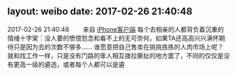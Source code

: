 layout: weibo
date: 2017-02-26 21:40:48
---
<meta name="referrer" content="no-referrer" />

2017-02-26 21:40:48  &nbsp;&nbsp;&nbsp;&nbsp;&nbsp;&nbsp; 来自 <a href="http://app.weibo.com/t/feed/9ksdit" rel="nofollow">iPhone客户端</a>
每个去相亲的人都背负着沉重的情绪十字架：没人要的愤恨怨念和看不上的无可奈何，如果TA还高高兴兴满怀期待只是因为去的次数不够多……
谁愿意把自己售卖在挑挑拣拣的人肉市场上呢？就和找工作一样，只是没有门路的笨人相互拨拉撕扯的地方罢了，不同的仅仅是没有更高一级的遴选，或者每个人都可以是遴 ​​​
